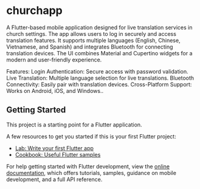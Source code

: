 # churchapp

A Flutter-based mobile application designed for live translation services in church settings. The app allows users to log in securely and access translation features. It supports multiple languages (English, Chinese, Vietnamese, and Spanish) and integrates Bluetooth for connecting translation devices. The UI combines Material and Cupertino widgets for a modern and user-friendly experience.

Features:
Login Authentication: Secure access with password validation.
Live Translation: Multiple language selection for live translations.
Bluetooth Connectivity: Easily pair with translation devices.
Cross-Platform Support: Works on Android, iOS, and Windows..

## Getting Started

This project is a starting point for a Flutter application.

A few resources to get you started if this is your first Flutter project:

- [Lab: Write your first Flutter app](https://docs.flutter.dev/get-started/codelab)
- [Cookbook: Useful Flutter samples](https://docs.flutter.dev/cookbook)

For help getting started with Flutter development, view the
[online documentation](https://docs.flutter.dev/), which offers tutorials,
samples, guidance on mobile development, and a full API reference.
